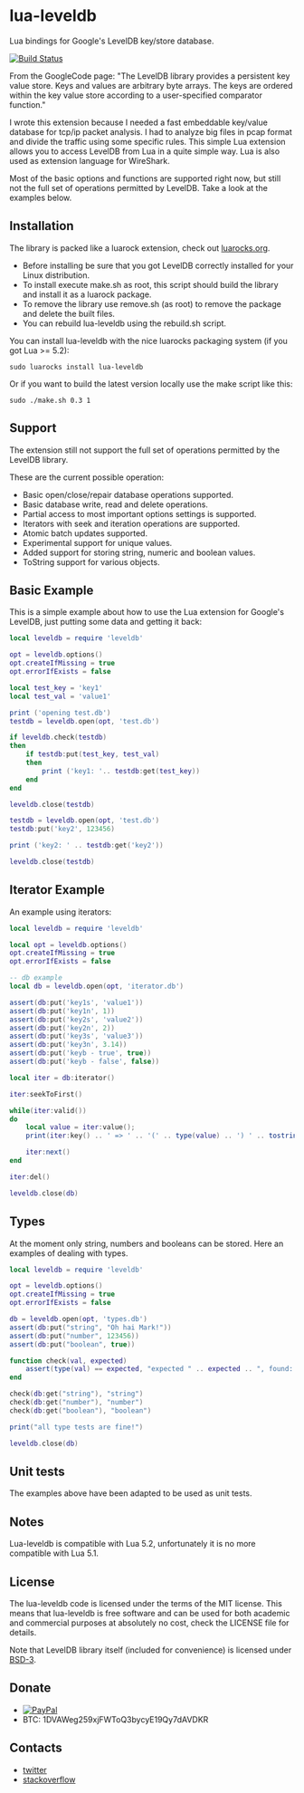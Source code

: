 lua-leveldb
===========
Lua bindings for Google's LevelDB key/store database.

[![Build Status](https://travis-ci.org/marcopompili/lua-leveldb.svg?branch=master)][travis]

From the GoogleCode page:
"The LevelDB library provides a persistent key value store. Keys and values are arbitrary byte arrays.
The keys are ordered within the key value store according to a user-specified comparator function."

I wrote this extension because I needed a fast embeddable key/value database for tcp/ip packet analysis. I had to analyze big files in pcap format and divide the traffic using some specific rules. This simple Lua extension allows you to access LevelDB from Lua in a quite simple way. Lua is also used as extension language for WireShark.

Most of the basic options and functions are supported right now, but still not the full set of operations permitted by LevelDB. Take a look at the examples below.

Installation
------------
The library is packed like a luarock extension, check out [luarocks.org](http://luarocks.org/).
  * Before installing be sure that you got LevelDB correctly installed for your Linux distribution.
  * To install execute make.sh as root, this script should build the library and install it as a luarock package.
  * To remove the library use remove.sh (as root) to remove the package and delete the built files.
  * You can rebuild lua-leveldb using the rebuild.sh script.

You can install lua-leveldb with the nice luarocks packaging system (if you got Lua >= 5.2):
```
sudo luarocks install lua-leveldb
```

Or if you want to build the latest version locally use the make script like this:
```
sudo ./make.sh 0.3 1
```
Support
-------
The extension still not support the full set of operations permitted by the LevelDB library.

These are the current possible operation:
  * Basic open/close/repair database operations supported.  
  * Basic database write, read and delete operations.
  * Partial access to most important options settings is supported.
  * Iterators with seek and iteration operations are supported.
  * Atomic batch updates supported.
  * Experimental support for unique values.
  * Added support for storing string, numeric and boolean values.
  * ToString support for various objects.

Basic Example
-------------
This is a simple example about how to use the Lua extension for Google's LevelDB, just putting some data and getting it back:

```lua
local leveldb = require 'leveldb'

opt = leveldb.options()
opt.createIfMissing = true
opt.errorIfExists = false

local test_key = 'key1'
local test_val = 'value1'

print ('opening test.db')
testdb = leveldb.open(opt, 'test.db')

if leveldb.check(testdb)
then
    if testdb:put(test_key, test_val)
    then
        print ('key1: '.. testdb:get(test_key))
    end
end

leveldb.close(testdb)

testdb = leveldb.open(opt, 'test.db')
testdb:put('key2', 123456)

print ('key2: ' .. testdb:get('key2'))

leveldb.close(testdb)
```

Iterator Example
----------------
An example using iterators:

```lua
local leveldb = require 'leveldb'

local opt = leveldb.options()
opt.createIfMissing = true
opt.errorIfExists = false

-- db example
local db = leveldb.open(opt, 'iterator.db')

assert(db:put('key1s', 'value1'))
assert(db:put('key1n', 1))
assert(db:put('key2s', 'value2'))
assert(db:put('key2n', 2))
assert(db:put('key3s', 'value3'))
assert(db:put('key3n', 3.14))
assert(db:put('keyb - true', true))
assert(db:put('keyb - false', false))

local iter = db:iterator()

iter:seekToFirst()

while(iter:valid())
do
    local value = iter:value();
    print(iter:key() .. ' => ' .. '(' .. type(value) .. ') ' .. tostring(value))

    iter:next()
end

iter:del()

leveldb.close(db)
```

Types
-----
At the moment only string, numbers and booleans can be stored.
Here an examples of dealing with types.
```lua
local leveldb = require 'leveldb'

opt = leveldb.options()
opt.createIfMissing = true
opt.errorIfExists = false

db = leveldb.open(opt, 'types.db')
assert(db:put("string", "Oh hai Mark!"))
assert(db:put("number", 123456))
assert(db:put("boolean", true))

function check(val, expected)
	assert(type(val) == expected, "expected " .. expected .. ", found: " .. type(val))
end

check(db:get("string"), "string")
check(db:get("number"), "number")
check(db:get("boolean"), "boolean")

print("all type tests are fine!")

leveldb.close(db)
```

Unit tests
-----------
The examples above have been adapted to be used as unit tests.

Notes
-----
Lua-leveldb is compatible with Lua 5.2, unfortunately it is no more compatible with Lua 5.1.

License
-------
The lua-leveldb code is licensed under the terms of the MIT license. 
This means that lua-leveldb is free software and can be used for both academic and 
commercial purposes at absolutely no cost, check the LICENSE file for details.

Note that LevelDB library itself (included for convenience) is licensed under [BSD-3](http://opensource.org/licenses/BSD-3-Clause).

Donate
------
 - [![PayPal](https://img.shields.io/badge/%24-paypal-f39c12.svg)][paypal-donations] 
 - BTC: 1DVAWeg259xjFWToQ3bycyE19Qy7dAVDKR

Contacts
--------
- [twitter](https://twitter.com/pompilimrc)
- [stackoverflow](https://stackoverflow.com/users/2555321/marcs)

[travis]: https://travis-ci.org/marcopompili/lua-leveldb
[paypal-donations]: https://www.paypal.com/cgi-bin/webscr?cmd=_s-xclick&hosted_button_id=ZCEWXHNPK8JXN
